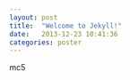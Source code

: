 ```yaml
---
layout: post
title:  "Welcome to Jekyll!"
date:   2013-12-23 10:41:36
categories: poster
---
```


<div>
mc5
</div>